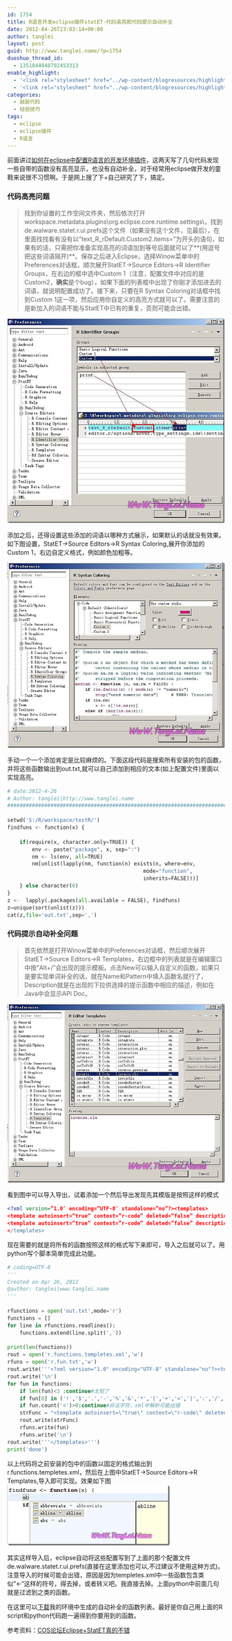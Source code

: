 ```yaml
---
id: 1754
title: R语言开发eclipse插件statET-代码高亮和代码提示自动补全
date: 2012-04-26T23:03:14+00:00
author: tanglei
layout: post
guid: http://www.tanglei.name/?p=1754
duoshuo_thread_id:
  - 1351844048792453313
enable_highlight:
  - '<link rel="stylesheet" href="../wp-content/blogresources/highlightconfig/highlight.default.min.css"><script src="../wp-content/blogresources/highlightconfig/jquery-2.1.4.min.js"></script><script src="../wp-content/blogresources/highlightconfig/enable_highlight.js"></script>'
  - '<link rel="stylesheet" href="../wp-content/blogresources/highlightconfig/highlight.default.min.css"><script src="../wp-content/blogresources/highlightconfig/jquery-2.1.4.min.js"></script><script src="../wp-content/blogresources/highlightconfig/enable_highlight.js"></script>'
categories:
  - 敲敲代码
  - 经验技巧
tags:
  - eclipse
  - eclipse插件
  - R语言
---
```

前面讲过<a href="/blog/how-to-use-eclipse-to-program-in-r.html" target="_blank">如何在eclipse中配置R语言的开发环境插件</a>，这两天写了几句代码发现一些自带的函数没有高亮显示，也没有自动补全，对于经常用eclipse做开发的童鞋来说很不习惯啊。于是网上搜了下+自己研究了下，搞定。

### 代码高亮问题

> 找到你设置的工作空间文件夹，然后依次打开workspace\.metadata\.plugins\org.eclipse.core.runtime\.settings\，找到de.walware.statet.r.ui.prefs这个文件（如果没有这个文件，见最后），在里面找找看有没有以&#8221;text\_R\_rDefault.Custom2.items=&#8221;为开头的语句，如果有的话，只需把你准备实现高亮的词语加到等号后面就可以了**(用逗号把这些词语隔开)**。保存之后进入Eclipse，选择Winow菜单中的Preferences对话框，顺次展开StatET->Source Editors->R Identifier Groups，在右边的框中选中Custom 1（注意，配置文件中对应的是Custom2，**确实**是个bug），如果下面的列表框中出现了你刚才添加进去的词语，就说明配置成功了。接下来，只要在R Syntax Coloring对话框中找到Custom 1这一项，然后应用你自定义的高亮方式就可以了。需要注意的是新加入的词语不能与StatET中已有的重复，否则可能会出错。

[<img title="de.walware.statet.r.ui.prefs.-bug" border="0" alt="de.walware.statet.r.ui.prefs.-bug" src="/wp-content/uploads/2012/04/de.walware.statet.r.ui_.prefs_.bug_thumb.jpg"  />](/wp-content/uploads/2012/04/de.walware.statet.r.ui_.prefs_.bug_.jpg) 

添加之后，还得设置这些添加的词语以哪种方式展示，如果默认的话就没有效果。如下图设置，StatET->Source Editors->R Syntax Coloring,展开你添加的Custom 1，右边自定义格式，例如颜色加粗等。

[<img title="R syntax color" border="0" alt="R syntax color" src="/wp-content/uploads/2012/04/Rsyntaxcolor_thumb.jpg"  />](/wp-content/uploads/2012/04/Rsyntaxcolor.jpg) 

手动一个一个添加肯定是比较麻烦的。下面这段代码是搜索所有安装的包的函数，并将这些函数输出到out.txt,就可以自己添加到相应的文本(如上配置文件)里面以实现高亮。

```python
# date:2012-4-26
# Author: tanglei|http://www.tanglei.name
###############################################################################

setwd('S:/R/workspace/testR/')
findfuns <- function(x) {
	
	if(require(x, character.only=TRUE)) {
		env <- paste("package", x, sep=":")
		nm <- ls(env, all=TRUE)
		nm[unlist(lapply(nm, function(n) exists(n, where=env,
											mode="function",
											inherits=FALSE)))]
	} else character(0)
}
z <-  lapply(.packages(all.available = FALSE), findfuns)
z=unique(sort(unlist(z)))
cat(z,file='out.txt',sep=',')
```

### 代码提示自动补全问题

> 首先依然是打开Winow菜单中的Preferences对话框，然后顺次展开StatET->Source Editors->R Templates，右边框中的列表就是在编辑窗口中按&#8221;Alt+/&#8221;会出现的提示模板。点击New可以输入自定义的函数，如果只是要实现单词补全的话，就在Name和Pattern中填入函数名就行了，Description就是在出现的下拉供选择的提示函数中相应的描述，例如在Java中会显示API Doc。

[<img title="R word completion" border="0" alt="R word completion" src="/wp-content/uploads/2012/04/Rwordcompletion_thumb.jpg"  />](/wp-content/uploads/2012/04/Rwordcompletion.jpg) 

看到图中可以导入导出，试着添加一个然后导出发现先其模版是按照这样的模式

```xml
<?xml version=”1.0″ encoding=”UTF-8″ standalone=”no”?><templates>
<template autoinsert=”true” context=”r-code” deleted=”false” description=”apply” enabled=”true” name=”apply”>apply</template> 
<template autoinsert=”true” context=”r-code” deleted=”false” description=”" enabled=”true” name=”cbind”>cbind</template>
</templates>
```

现在需要的就是将所有的函数按照这样的格式写下来即可，导入之后就可以了。用python写个脚本简单完成此功能。

```python
# coding=UTF-8
'''
Created on Apr 26, 2012
@author: tanglei|www.tanglei.name
'''

rfunctions = open('out.txt',mode='r')
functions = []
for line in rfunctions.readlines():
    functions.extend(line.split(','))
    
print(len(functions))
rout = open('r.functions.templetes.xml','w')
rfuns = open('r.fun.txt','w')
rout.write('''<?xml version="1.0" encoding="UTF-8" standalone="no"?><templates>''')
rout.write('\n')
for fun in functions:
    if len(fun)<3 :continue#太短了
    if fun[0] in ('!','$','.','-','%','&','*','[','+','<','|',':','/','@','<','>') :continue#生成的函数可能以这些开头，过滤掉
    if fun.count('<')>0:continue#非法字符，xml中解析可能出错
    strFunc = "<template autoinsert=\"true\" context=\"r-code\" deleted=\"false\" description=\""+str(fun)+"   http://www.tanglei.name,You can modify this sentence by replacing them in the templetes.xml\" enabled=\"true\" name=\""+str(fun)+"\">"+str(fun)+"</template>\n"
    rout.write(strFunc)
    rfuns.write(fun)
    rfuns.write('\n')
rout.write('''</templates>''')
print('done')
```

以上代码将之前安装的包中的函数以固定的格式输出到r.functions.templetes.xml，然后在上图中StatET->Source Editors->R Templates,导入即可实现。效果如下图  
[<img title="R word completion-1" border="0" alt="R word completion-1" src="/wp-content/uploads/2012/04/Rwordcompletion1_thumb.jpg"  />](/wp-content/uploads/2012/04/Rwordcompletion1.jpg) 

其实这样导入后，eclipse自动将这些配置写到了上面的那个配置文件de.walware.statet.r.ui.prefs(直接在这里添加也可以,不过建议不使用这种方式)。注意导入的时候可能会出错，原因是因为templetes.xml中一些函数包含类似”<-“这样的符号，得去掉，或者转义吧。我直接去掉。上面python中前面几句就是过滤到之类的函数。

在这里可以<a href="/wp-content/blogresources/r.functions.templetes.xml" target="_blank">下载</a>我的环境中生成的自动补全的函数列表。最好是你自己用上面的R script和python代码跑一遍得到你要用到的函数。

参考资料：<a href="http://cos.name/cn/topic/12136" target="_blank">COS论坛Eclipse+StatET真的不错</a>
